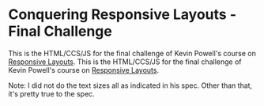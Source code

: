 # Conquering Responsive Layouts - Final Challenge

This is the HTML/CCS/JS for the final challenge of Kevin Powell's course on [Responsive Layouts](https://kevinpowell.me/responsive-layouts).
This is the HTML/CCS/JS for the final challenge of Kevin Powell's course on [Responsive Layouts](https://courses.kevinpowell.co/conquering-responsive-layouts).

Note: I did not do the text sizes all as indicated in his spec. Other than that, it's pretty true to the spec.
